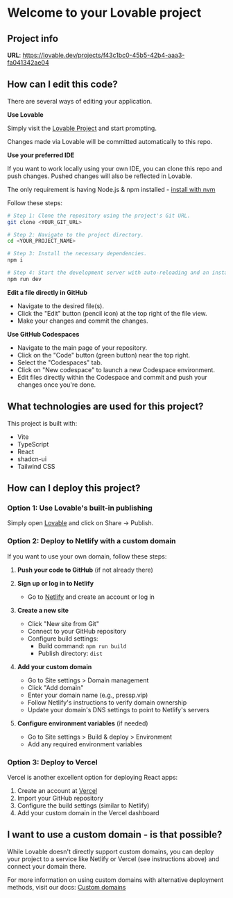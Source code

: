 
# Welcome to your Lovable project

## Project info

**URL**: https://lovable.dev/projects/f43c1bc0-45b5-42b4-aaa3-fa041342ae04

## How can I edit this code?

There are several ways of editing your application.

**Use Lovable**

Simply visit the [Lovable Project](https://lovable.dev/projects/f43c1bc0-45b5-42b4-aaa3-fa041342ae04) and start prompting.

Changes made via Lovable will be committed automatically to this repo.

**Use your preferred IDE**

If you want to work locally using your own IDE, you can clone this repo and push changes. Pushed changes will also be reflected in Lovable.

The only requirement is having Node.js & npm installed - [install with nvm](https://github.com/nvm-sh/nvm#installing-and-updating)

Follow these steps:

```sh
# Step 1: Clone the repository using the project's Git URL.
git clone <YOUR_GIT_URL>

# Step 2: Navigate to the project directory.
cd <YOUR_PROJECT_NAME>

# Step 3: Install the necessary dependencies.
npm i

# Step 4: Start the development server with auto-reloading and an instant preview.
npm run dev
```

**Edit a file directly in GitHub**

- Navigate to the desired file(s).
- Click the "Edit" button (pencil icon) at the top right of the file view.
- Make your changes and commit the changes.

**Use GitHub Codespaces**

- Navigate to the main page of your repository.
- Click on the "Code" button (green button) near the top right.
- Select the "Codespaces" tab.
- Click on "New codespace" to launch a new Codespace environment.
- Edit files directly within the Codespace and commit and push your changes once you're done.

## What technologies are used for this project?

This project is built with:

- Vite
- TypeScript
- React
- shadcn-ui
- Tailwind CSS

## How can I deploy this project?

### Option 1: Use Lovable's built-in publishing

Simply open [Lovable](https://lovable.dev/projects/f43c1bc0-45b5-42b4-aaa3-fa041342ae04) and click on Share -> Publish.

### Option 2: Deploy to Netlify with a custom domain

If you want to use your own domain, follow these steps:

1. **Push your code to GitHub** (if not already there)

2. **Sign up or log in to Netlify**
   - Go to [Netlify](https://app.netlify.com/) and create an account or log in

3. **Create a new site**
   - Click "New site from Git"
   - Connect to your GitHub repository
   - Configure build settings:
     - Build command: `npm run build`
     - Publish directory: `dist`

4. **Add your custom domain**
   - Go to Site settings > Domain management
   - Click "Add domain"
   - Enter your domain name (e.g., pressp.vip)
   - Follow Netlify's instructions to verify domain ownership
   - Update your domain's DNS settings to point to Netlify's servers

5. **Configure environment variables** (if needed)
   - Go to Site settings > Build & deploy > Environment
   - Add any required environment variables

### Option 3: Deploy to Vercel

Vercel is another excellent option for deploying React apps:

1. Create an account at [Vercel](https://vercel.com/)
2. Import your GitHub repository
3. Configure the build settings (similar to Netlify)
4. Add your custom domain in the Vercel dashboard

## I want to use a custom domain - is that possible?

While Lovable doesn't directly support custom domains, you can deploy your project to a service like Netlify or Vercel (see instructions above) and connect your domain there.

For more information on using custom domains with alternative deployment methods, visit our docs: [Custom domains](https://docs.lovable.dev/tips-tricks/custom-domain/)
